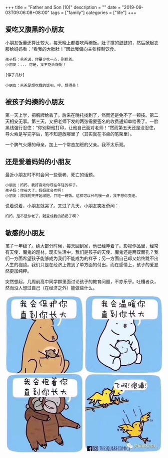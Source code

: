 +++
title = "Father and Son (10)"
description = ""
date = "2019-09-03T09:06:08+08:00"
tags = ["family"]
categories = ["life"]
+++

## 爱吃又腹黑的小朋友

小朋友饭量还算比较大，每天晚上都要吃两碗饭。肚子撑的鼓鼓的，然后掀起衣
服给妈妈看：“看我的大肚肚！”因此我偏向主张控制饮食。

~~~
孩子妈：爸爸说，你要少吃一点，别撑着。
小朋友：... 可是，我不吃会饿啊！

[停了几秒]

小朋友：爸爸是想吃我的饭吧，哼，想得美！
~~~

## 被孩子妈揍的小朋友

第一天上学，把胸牌给丢了。后来在晚托找到了，然而还是免不了一顿揍。第二
天相安无事。第三天，又把老师下发的两张需要签名的收费通知单给丢了。一脸
黑线强行忍住：“你别帮他打印，让他自己面对老师！”然而第五天还是没忍住，
导火索是写完字后，笔不知道放哪里了（其实就在书桌的笔架里）。

一个脾气火爆的母亲，加上一个常态加班的父亲。我不太乐观。

## 还是爱着妈妈的小朋友

最近小朋友时不时会问一些衰老、死亡的话题。

~~~
小朋友：妈妈，我好喜欢你现在年轻的样子。
孩子妈：你长大了，妈妈就会老啊！
小朋友：那我明天开始减肥，只吃一碗饭。这样可以长的慢一点，我不想你变老。
~~~

说着说着，小朋友就哭了。又过了几天，小朋友突发奇问：

~~~
妈妈，是不是你老了，就变成我的奶奶了啊？
~~~

## 敏感的小朋友

孩子一年级了。绝大部分时候，每天回到家，他已经睡着了。影视作品里，经常
有天使、魔鬼的题材。现实生活中，我们是孩子的天使、魔鬼还是两双面孔？我
们一方面希望孩子能够成为我们不能成为的样子；另一方面自己却又始终跳不出
人生的枷锁。我们只是在经济上做到了单方面的付出，而在感情上，孩子的爱显
然更加纯粹。

突然想起，几周前高中同学群里面讨论孩子的教育问题，不亦乐乎。吐槽者众，
然而没人想过自己（在经济之外）能做些什么。

![fly](/media/fly.jpg)
